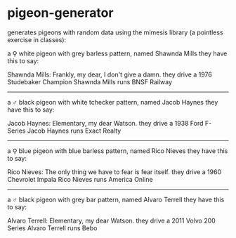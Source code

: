 # pigeon-generator
generates pigeons with random data using the mimesis library
(a pointless exercise in classes):


a ⚲ white pigeon with grey barless pattern, named Shawnda Mills
they have this to say: 

Shawnda Mills: Frankly, my dear, I don't give a damn.
they drive a 1976 Studebaker Champion
Shawnda Mills runs BNSF Railway

------------

a ♂ black pigeon with white tchecker pattern, named Jacob Haynes
they have this to say: 

Jacob Haynes: Elementary, my dear Watson.
they drive a 1938 Ford F-Series
Jacob Haynes runs Exact Realty

------------

a ⚲ blue pigeon with blue barless pattern, named Rico Nieves
they have this to say: 

Rico Nieves: The only thing we have to fear is fear itself.
they drive a 1960 Chevrolet Impala
Rico Nieves runs America Online

-------------

a ♂ black pigeon with grey bar pattern, named Alvaro Terrell
they have this to say: 

Alvaro Terrell: Elementary, my dear Watson.
they drive a 2011 Volvo 200 Series
Alvaro Terrell runs Bebo
